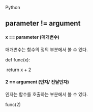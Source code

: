 Python

## parameter != argument

#### x == parameter (매개변수)

매개변수는 함수의 정의 부분에서 볼 수 있다.

def func(x):

​	return x + 2

#### 2 == argument (인자/ 전달인자)

인자는 함수를 호출하는 부분에서 볼 수 있다.

func(2)